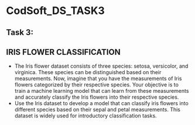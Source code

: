# CodSoft_DS_TASK3

## Task 3:
## IRIS FLOWER CLASSIFICATION
- The Iris flower dataset consists of three species: setosa, versicolor, and virginica. These species can be distinguished based on their measurements. Now, imagine that you have the measurements of Iris flowers categorized by their respective species. Your objective is to train a machine learning model that can learn from these measurements and accurately classify the Iris flowers into their respective species.
- Use the Iris dataset to develop a model that can classify iris flowers into different species based on their sepal and petal measurements. This dataset is widely used for introductory classification tasks.
